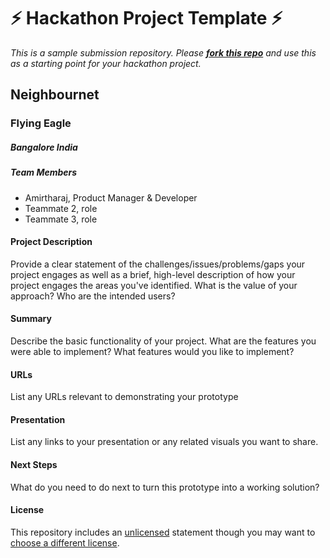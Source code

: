 
# ⚡ Hackathon Project Template ⚡
_This is a sample submission repository.
Please [__fork this repo__](https://help.github.com/articles/fork-a-repo/) and use this as a starting point for your hackathon project._

## Neighbournet
### Flying Eagle

##### Bangalore India

##### Team Members
- Amirtharaj, Product Manager & Developer
- Teammate 2, role
- Teammate 3, role

#### Project Description
Provide a clear statement of the challenges/issues/problems/gaps your project engages as well as a brief, high-level description of how your project engages the areas you've identified. What is the value of your approach? Who are the intended users?

#### Summary
Describe the basic functionality of your project. What are the features you were able to implement? What features would you like to implement?

#### URLs
List any URLs relevant to demonstrating your prototype

#### Presentation
List any links to your presentation or any related visuals you want to share.

#### Next Steps
What do you need to do next to turn this prototype into a working solution?

#### License
This repository includes an [unlicensed](http://unlicense.org/) statement though you may want to [choose a different license](https://choosealicense.com/).

